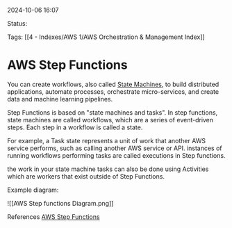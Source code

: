2024-10-06 16:07

Status:

Tags:
[[4 - Indexes/AWS 1/AWS Orchestration & Management Index]]

# AWS Step Functions

You can create workflows, also called [State Machines](https://docs.aws.amazon.com/step-functions/latest/dg/concepts-statemachines.html), to build distributed applications, automate processes, orchestrate micro-services, and create data and machine learning pipelines.

Step Functions is based on "state machines and tasks". In step functions, state machines are called workflows, which are a series of event-driven steps. Each step in a workflow is called a state.

For example, a Task state represents a unit of work that another AWS service performs, such as calling another AWS service or API. instances of running workflows performing tasks are called executions in Step functions.

the work in your state machine tasks can also be done using Activities which are workers that exist outside of Step Functions.

Example diagram:

![[AWS Step functions Diagram.png]]

References 
[AWS Step Functions](https://docs.aws.amazon.com/step-functions/latest/dg/welcome.html)